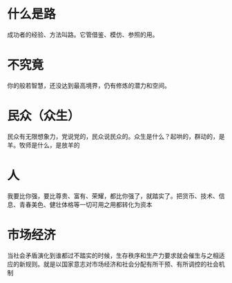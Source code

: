 
# 什么是路
成功者的经验、方法叫路。它管借鉴、模仿、参照的用。

# 不究竟
你的般若智慧，还没达到最高境界，仍有修炼的潜力和空间。

# 民众（众生）
民众有无限想象力，党说党的，民众说民众的。众生是什么？起哄的，群动的，是羊。牧师是什么，是放羊的

# 人
我要比你强，要比尊贵、富有、荣耀，都比你强了，就踏实了。把货币、技术、信息、青春美色、健壮体格等一切可用之用都转化为资本

# 市场经济
当社会矛盾演化到谁都过不踏实的时候，生存秩序和生产力要求就会催生与之相适应的新规则。就是以国家意志对市场经济和社会分配有所干预、有所调控的社会机制
